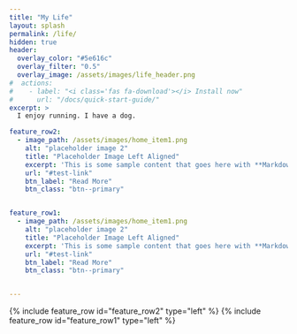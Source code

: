 ```yaml
---
title: "My Life"
layout: splash
permalink: /life/
hidden: true
header:
  overlay_color: "#5e616c"
  overlay_filter: "0.5"
  overlay_image: /assets/images/life_header.png
#  actions:
#    - label: "<i class='fas fa-download'></i> Install now"
#      url: "/docs/quick-start-guide/"
excerpt: >
  I enjoy running. I have a dog. 

feature_row2:
  - image_path: /assets/images/home_item1.png
    alt: "placeholder image 2"
    title: "Placeholder Image Left Aligned"
    excerpt: 'This is some sample content that goes here with **Markdown** formatting. Left aligned with `type="left"`'
    url: "#test-link"
    btn_label: "Read More"
    btn_class: "btn--primary"


feature_row1:
  - image_path: /assets/images/home_item1.png
    alt: "placeholder image 2"
    title: "Placeholder Image Left Aligned"
    excerpt: 'This is some sample content that goes here with **Markdown** formatting. Left aligned with `type="left"`'
    url: "#test-link"
    btn_label: "Read More"
    btn_class: "btn--primary"


---
```


{% include feature_row id="feature_row2" type="left" %}
{% include feature_row id="feature_row1" type="left" %}
